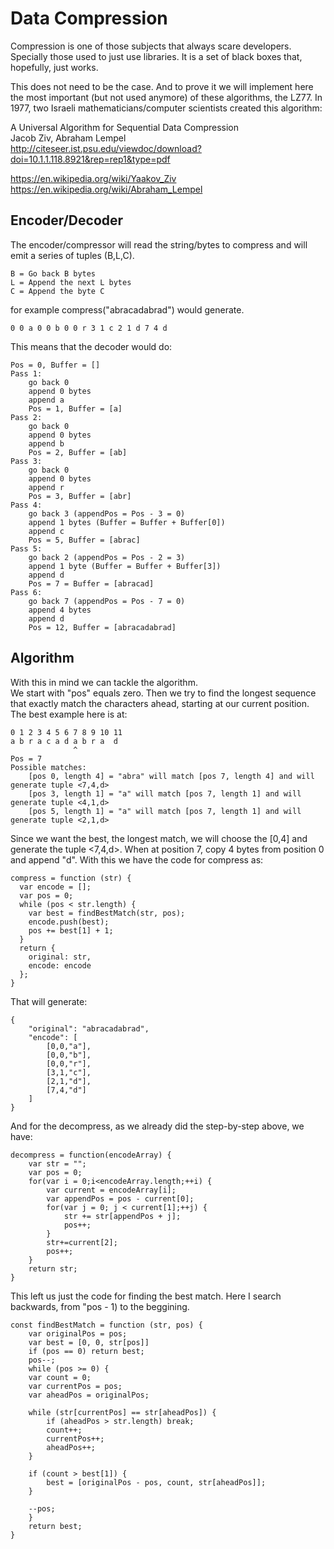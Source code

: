 # Data Compression

Compression is one of those subjects that always scare developers. Specially those used to just use libraries. It is a set of black boxes that, hopefully, just works.

This does not need to be the case. And to prove it we will implement here the most important (but not used anymore) of these algorithms, the LZ77. In 1977, two Israeli mathematicians/computer scientists created this algorithm:

A Universal Algorithm for Sequential Data Compression  
Jacob Ziv, Abraham Lempel  
http://citeseer.ist.psu.edu/viewdoc/download?doi=10.1.1.118.8921&rep=rep1&type=pdf  
  
https://en.wikipedia.org/wiki/Yaakov_Ziv  
https://en.wikipedia.org/wiki/Abraham_Lempel  
  
## Encoder/Decoder

The encoder/compressor will read the string/bytes to compress and will emit a series of tuples (B,L,C).

    B = Go back B bytes
    L = Append the next L bytes
    C = Append the byte C

for example compress("abracadabrad") would generate.

    0 0 a 0 0 b 0 0 r 3 1 c 2 1 d 7 4 d

This means that the decoder would do:

    Pos = 0, Buffer = []
    Pass 1:        
        go back 0
        append 0 bytes
        append a
        Pos = 1, Buffer = [a]
    Pass 2:
        go back 0
        append 0 bytes
        append b
        Pos = 2, Buffer = [ab]
    Pass 3:
        go back 0
        append 0 bytes
        append r
        Pos = 3, Buffer = [abr]
    Pass 4:
        go back 3 (appendPos = Pos - 3 = 0)
        append 1 bytes (Buffer = Buffer + Buffer[0])
        append c
        Pos = 5, Buffer = [abrac]
    Pass 5:
        go back 2 (appendPos = Pos - 2 = 3)
        append 1 byte (Buffer = Buffer + Buffer[3])
        append d
        Pos = 7 = Buffer = [abracad]
    Pass 6:
        go back 7 (appendPos = Pos - 7 = 0)
        append 4 bytes 
        append d
        Pos = 12, Buffer = [abracadabrad]

## Algorithm 

With this in mind we can tackle the algorithm.  
We start with "pos" equals zero. Then we try to find the longest sequence that exactly
match the characters ahead, starting at our current position.
The best example here is at:
   
    0 1 2 3 4 5 6 7 8 9 10 11 
    a b r a c a d a b r a  d
                  ^    
    Pos = 7
    Possible matches:  
        [pos 0, length 4] = "abra" will match [pos 7, length 4] and will generate tuple <7,4,d>
        [pos 3, length 1] = "a" will match [pos 7, length 1] and will generate tuple <4,1,d>
        [pos 5, length 1] = "a" will match [pos 7, length 1] and will generate tuple <2,1,d>

Since we want the best, the longest match, we will choose the [0,4] and generate the tuple <7,4,d>.
When at position 7, copy 4 bytes from position 0 and append "d".
With this we have the code for compress as:

    compress = function (str) {
      var encode = [];
      var pos = 0;
      while (pos < str.length) {
        var best = findBestMatch(str, pos);
        encode.push(best);
        pos += best[1] + 1;
      }
      return {
        original: str,
        encode: encode
      };
    }

That will generate:

    {
        "original": "abracadabrad",
        "encode": [
            [0,0,"a"],
            [0,0,"b"],
            [0,0,"r"],
            [3,1,"c"],
            [2,1,"d"],
            [7,4,"d"]
        ]
    }

And for the decompress, as we already did the step-by-step above, we have:

    decompress = function(encodeArray) {
        var str = "";
        var pos = 0;
        for(var i = 0;i<encodeArray.length;++i) {
            var current = encodeArray[i];
            var appendPos = pos - current[0];
            for(var j = 0; j < current[1];++j) {
                str += str[appendPos + j];
                pos++;
            }
            str+=current[2];
            pos++;
        }
        return str;
    }

This left us just the code for finding the best match. Here I search backwards, from "pos - 1) to the beggining.

    const findBestMatch = function (str, pos) {
        var originalPos = pos;
        var best = [0, 0, str[pos]]
        if (pos == 0) return best;
        pos--;
        while (pos >= 0) {
        var count = 0;
        var currentPos = pos;
        var aheadPos = originalPos;

        while (str[currentPos] == str[aheadPos]) {
            if (aheadPos > str.length) break;
            count++;
            currentPos++;
            aheadPos++;
        }

        if (count > best[1]) {
            best = [originalPos - pos, count, str[aheadPos]];
        }

        --pos;
        }
        return best;
    }